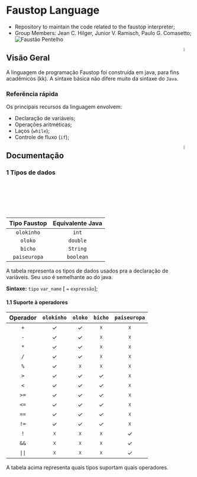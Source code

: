# Faustop Language
 * Repository to maintain the code related to the faustop interpreter;
 * Group Members: Jean C. Hilger, Junior V. Ramisch, Paulo G. Comasetto;
 ![Faustão Pentelho][fausto1]

<img src="https://img.ibxk.com.br/2018/2/programas/16005909121631975.png" height="5%" width="5%" align="right">

## Visão Geral
A linguagem de programação Faustop foi construída em java, para fins acadêmicos (kk). A sintaxe básica não difere muito da sintaxe do `Java`.


### Referência rápida
Os principais recursos da linguagem envolvem:
 - Declaração de variáveis;
 - Operações aritméticas;
 - Laços (`while`);
 - Controle de fluxo (`if`);

<img src="https://img.ibxk.com.br/2018/2/programas/16005909121631975.png" height="5%" width="5%" align="right">

## Documentação

### 1 Tipos de dados
| Tipo Faustop        | Equivalente Java      |
|:-------------------:|:---------------------:|
| `olokinho`          | `int`                 |
| `oloko`             | `double`              |
| `bicho`             | `String`              |
| `paiseuropa`        | `boolean`             |

A tabela representa os tipos de dados usados pra a declaração de variáveis. Seu uso é semelhante ao do java.

**Sintaxe:** `tipo` `var_name` [ `=` `expressão`];

#### 1.1 Suporte à operadores
| Operador | `olokinho` | `oloko` | `bicho` | `paiseuropa` |
|:--------:|:----------:|:-------:|:-------:|:------------:|
| `+`      | ✓          | ✓       | ☓       | ☓            |
| `-`      | ✓          | ✓       | ☓       | ☓            |
| `*`      | ✓          | ✓       | ☓       | ☓            |
| `/`      | ✓          | ✓       | ☓       | ☓            |
| `%`      | ✓          | ☓       | ☓       | ☓            |
| `>`      | ✓          | ✓       | ✓       | ☓            |
| `<`      | ✓          | ✓       | ✓       | ☓            |
| `>=`     | ✓          | ✓       | ✓       | ☓            |
| `<=`     | ✓          | ✓       | ✓       | ☓            |
| `==`     | ✓          | ✓       | ✓       | ☓            |
| `!=`     | ✓          | ✓       | ✓       | ☓            |
| `!`      | ☓          | ☓       | ☓       | ✓            |
| `&&`     | ☓          | ☓       | ☓       | ✓            |
| `\|\|`     | ☓          | ☓       | ☓       | ✓            |

A tabela acima representa quais tipos suportam quais operadores.



[fausto1]:http://raw.cdn.cennoticias.com/fda315a7-6083-490e-bf65-74874928ac41
[fausto2]:https://i.pinimg.com/originals/c5/73/00/c573001d39ef51756047e71d75851d67.jpg
[fausto3]:https://encrypted-tbn0.gstatic.com/images?q=tbn:ANd9GcQJqRyGYy6DsCTMI4f9MP7gpSU-dIwDR9-h6AyM9OwI4coiKfoz
[fausto4]:https://i.kym-cdn.com/photos/images/newsfeed/001/181/711/1b1.jpg
[fausto5]:https://img.ibxk.com.br/2018/2/programas/16005909121631975.png
